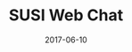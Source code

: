 ---
layout: project
type: project
image: images/cotton-square.png
title: SUSI Web Chat
# All dates must be YYYY-MM-DD format!
date: 2017-06-10
labels:
  - ReactJS
  - Material UI
  - Artificial Intelligence
  - GSoC17
permalink: https://github.com/fossasia/susi.ai
summary: Worked on SUSI WebChat under FOSSASIA during GSoC'17. SUSI.AI is an intelligent Open Source personal assistant.
---